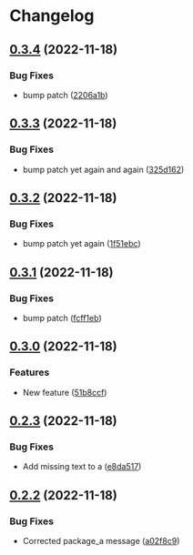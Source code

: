 # Changelog

## [0.3.4](https://github.com/kai-tub/monorepo-test/compare/package_a-v0.3.3...package_a-v0.3.4) (2022-11-18)


### Bug Fixes

* bump patch ([2206a1b](https://github.com/kai-tub/monorepo-test/commit/2206a1b00961f4c3f2292ec7e0626192451a29a9))

## [0.3.3](https://github.com/kai-tub/monorepo-test/compare/package_a-v0.3.2...package_a-v0.3.3) (2022-11-18)


### Bug Fixes

* bump patch yet again and again ([325d162](https://github.com/kai-tub/monorepo-test/commit/325d1622c2f820448921c0847d4651d86b11c006))

## [0.3.2](https://github.com/kai-tub/monorepo-test/compare/package_a-v0.3.1...package_a-v0.3.2) (2022-11-18)


### Bug Fixes

* bump patch yet again ([1f51ebc](https://github.com/kai-tub/monorepo-test/commit/1f51ebcf830cc8630885dd937b6afa9fcf1e2f4b))

## [0.3.1](https://github.com/kai-tub/monorepo-test/compare/package_a-v0.3.0...package_a-v0.3.1) (2022-11-18)


### Bug Fixes

* bump patch ([fcff1eb](https://github.com/kai-tub/monorepo-test/commit/fcff1eb7f8f441c7594882740b02cf65b5b0d02d))

## [0.3.0](https://github.com/kai-tub/monorepo-test/compare/package_a-v0.2.3...package_a-v0.3.0) (2022-11-18)


### Features

* New feature ([51b8ccf](https://github.com/kai-tub/monorepo-test/commit/51b8ccf8ba800b8dc3adcc7a4b13b0364ce03310))

## [0.2.3](https://github.com/kai-tub/monorepo-test/compare/package_a-v0.2.2...package_a-v0.2.3) (2022-11-18)


### Bug Fixes

* Add missing text to a ([e8da517](https://github.com/kai-tub/monorepo-test/commit/e8da517140a58708cfb0b5caad45e8d200435bad))

## [0.2.2](https://github.com/kai-tub/monorepo-test/compare/package_a-v0.2.1...package_a-v0.2.2) (2022-11-18)


### Bug Fixes

* Corrected package_a message ([a02f8c9](https://github.com/kai-tub/monorepo-test/commit/a02f8c9119d64306018f4eb09f0d03d1710695cd))
